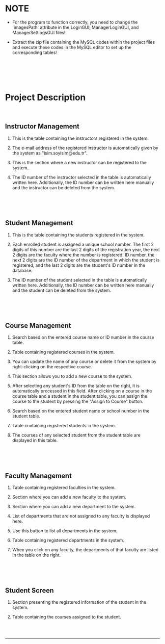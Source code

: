<h1>NOTE</h1>
<html>
  <ul>
    <li><p>For the program to function correctly, you need to change the 'imagesPath' attribute in the LoginGUI, ManagerLoginGUI, and ManagerSettingsGUI files!</p></li>
    <li><p>Extract the zip file containing the MySQL codes within the project files and execute these codes in the MySQL editor to set up the corresponding tables!</p></li>
  </ul>
  <br>
  <br>
  <br>
  <br>
  <h1>Project Description</h1>


  <br>
  <h2>Instructor Management</h2>
  
  <ol>
    <li><p>This is the table containing the instructors registered in the system.</p></li>
    <li><p>The e-mail address of the registered instructor is automatically given by the system as "isim.soyisim@edu.tr".</p></li>
    <li><p>This is the section where a new instructor can be registered to the system..</p></li>
    <li><p>The ID number of the instructor selected in the table is automatically written here. Additionally, the ID number can be written here manually and the instructor can be deleted from the system.</p></li>
  </ol>
  <br>
  <br>
  <br>
  <h2>Student Management</h2>
  <ol>
    <li><p>This is the table containing the students registered in the system.</p></li>
    <li><p>Each enrolled student is assigned a unique school number. The first 2 digits of this number are the last 2 digits of the registration year, the next 2 digits are the faculty where the number is registered.
      ID number, the next 2 digits are the ID number of the department in which the student is registered, and the last 2 digits are the student's ID number in the database.</p></li>
    <li><p>The ID number of the student selected in the table is automatically written here. Additionally, the ID number can be written here manually and the student can be deleted from the system.</p></li>
  </ol>
  <br>
  <br>
  <br>
  <h2>Course Management</h2>
  <ol>
    <li><p>Search based on the entered course name or ID number in the course table.</p></li>
    <li><p>Table containing registered courses in the system.</p></li>
    <li><p>You can update the name of any course or delete it from the system by right-clicking on the respective course.</p></li>
    <li><p>This section allows you to add a new course to the system.</p></li>
    <li><p>After selecting any student's ID from the table on the right, it is automatically processed in this field. After clicking on a course in the course table and a student in the student table, you can assign the course to the student by pressing the "Assign to Course" button.</p></li>
    <li><p>Search based on the entered student name or school number in the student table.</p></li>
    <li><p>Table containing registered students in the system.</p></li>
    <li><p>The courses of any selected student from the student table are displayed in this table.</p></li>
</ol>
  <br>
  <br>
  <br>
<h2>Faculty Management</h2>
<ol>
    <li><p>Table containing registered faculties in the system.</p></li>
    <li><p>Section where you can add a new faculty to the system.</p></li>
    <li><p>Section where you can add a new department to the system.</p></li>
    <li><p>List of departments that are not assigned to any faculty is displayed here.</p></li>
    <li><p>Use this button to list all departments in the system.</p></li>
    <li><p>Table containing registered departments in the system.</p></li>
    <li><p>When you click on any faculty, the departments of that faculty are listed in the table on the right.</p></li>
</ol>
<br>
<br>
<br>
<h2>Student Screen</h2>
<ol>
    <li><p>Section presenting the registered information of the student in the system.</p></li>
    <li><p>Table containing the courses assigned to the student.</p></li>
</ol>
  <br>
  <br>
  <hr>

